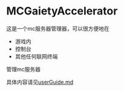 # MCGaietyAccelerator
这是一个mc服务器管理器，可以很方便地在

- 游戏内
- 控制台
- 其他任何联网终端

管理mc服务器

具体内容请见[userGuide.md](userGuide.md)

